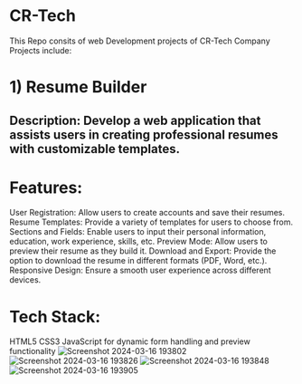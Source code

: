 # CR-Tech
  This Repo consits of web Development projects of CR-Tech Company
  Projects include:
 # 1) Resume Builder
 ## Description: Develop a web application that assists users in creating professional resumes with customizable templates.

# Features:
User Registration: Allow users to create accounts and save their resumes.
Resume Templates: Provide a variety of templates for users to choose from.
Sections and Fields: Enable users to input their personal information, education, work experience, skills, etc.
Preview Mode: Allow users to preview their resume as they build it.
Download and Export: Provide the option to download the resume in different formats (PDF, Word, etc.).
Responsive Design: Ensure a smooth user experience across different devices.
# Tech Stack:
HTML5
CSS3
JavaScript for dynamic form handling and preview functionality
![Screenshot 2024-03-16 193802](https://github.com/TheDarkWorldProgrammer-0003/CR-Tech/assets/143152184/1acbaf64-9654-4813-aab0-f532d2beaa15)
![Screenshot 2024-03-16 193826](https://github.com/TheDarkWorldProgrammer-0003/CR-Tech/assets/143152184/86b8f0f4-4795-4f11-b39d-fc7ddf770b2a)
![Screenshot 2024-03-16 193848](https://github.com/TheDarkWorldProgrammer-0003/CR-Tech/assets/143152184/c886380f-fa74-4493-9639-42c8c4516e97)
![Screenshot 2024-03-16 193905](https://github.com/TheDarkWorldProgrammer-0003/CR-Tech/assets/143152184/7416b9cd-6d7d-47da-b40d-79ff41d1a405)





